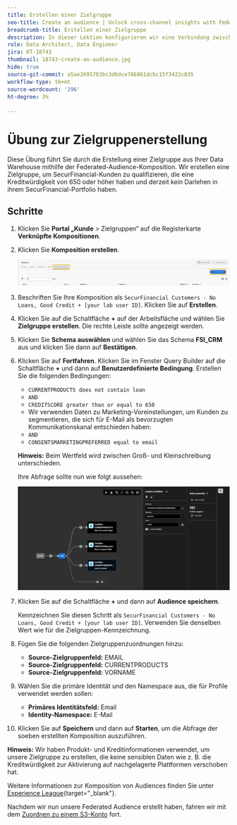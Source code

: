 ```yaml
---
title: Erstellen einer Zielgruppe
seo-title: Create an audience | Unlock cross-channel insights with Federated Audience Composition
breadcrumb-title: Erstellen einer Zielgruppe
description: In dieser Lektion konfigurieren wir eine Verbindung zwischen Adobe Experience Platform und Ihrer Unternehmens-Data Warehouse, um die Federated Audience Composition zu aktivieren.
role: Data Architect, Data Engineer
jira: KT-18743
thumbnail: 18743-create-an-audience.jpg
hide: true
source-git-commit: a5ae2695763bc3d6dce786861dcbc15f3422c035
workflow-type: tm+mt
source-wordcount: '296'
ht-degree: 3%

---
```



# Übung zur Zielgruppenerstellung

Diese Übung führt Sie durch die Erstellung einer Zielgruppe aus Ihrer Data Warehouse mithilfe der Federated-Audience-Komposition. Wir erstellen eine Zielgruppe, um SecurFinancial-Kunden zu qualifizieren, die eine Kreditwürdigkeit von 650 oder höher haben und derzeit kein Darlehen in ihrem SecurFinancial-Portfolio haben.

## Schritte

1. Klicken Sie **Portal „Kunde** > Zielgruppen“ auf die Registerkarte **Verknüpfte Kompositionen**.
2. Klicken Sie **Komposition erstellen**.

   ![create-zusammensetzung](assets/create-composition.png)

3. Beschriften Sie Ihre Komposition als `SecurFinancial Customers - No Loans, Good Credit + [your lab user ID]`. Klicken Sie auf **Erstellen**.

4. Klicken Sie auf die Schaltfläche **+** auf der Arbeitsfläche und wählen Sie **Zielgruppe erstellen**. Die rechte Leiste sollte angezeigt werden.

5. Klicken Sie **Schema auswählen** und wählen Sie das Schema **FSI_CRM** aus und klicken Sie dann auf **Bestätigen**.

6. Klicken Sie auf **Fortfahren**. Klicken Sie im Fenster Query Builder auf die Schaltfläche **+** und dann auf **Benutzerdefinierte Bedingung**. Erstellen Sie die folgenden Bedingungen:
   - `CURRENTPRODUCTS does not contain loan`
   - `AND`
   - `CREDITSCORE greater than or equal to 650`
   - Wir verwenden Daten zu Marketing-Voreinstellungen, um Kunden zu segmentieren, die sich für E-Mail als bevorzugten Kommunikationskanal entschieden haben:
   - `AND`
   - `CONSENTSMARKETINGPREFERRED equal to email`

   **Hinweis:** Beim Wertfeld wird zwischen Groß- und Kleinschreibung unterschieden.

   Ihre Abfrage sollte nun wie folgt aussehen:

   ![Query-Builder](assets/query-builder.png)

7. Klicken Sie auf die Schaltfläche **+** und dann auf **Audience speichern**.

   Kennzeichnen Sie diesen Schritt als `SecurFinancial Customers - No Loans, Good Credit + [your lab user ID]`. Verwenden Sie denselben Wert wie für die Zielgruppen-Kennzeichnung.

8. Fügen Sie die folgenden Zielgruppenzuordnungen hinzu:
   - **Source-Zielgruppenfeld:** EMAIL
   - **Source-Zielgruppenfeld:** CURRENTPRODUCTS
   - **Source-Zielgruppenfeld:** VORNAME

9. Wählen Sie die primäre Identität und den Namespace aus, die für Profile verwendet werden sollen:
   - **Primäres Identitätsfeld:** Email
   - **Identity-Namespace:** E-Mail

10. Klicken Sie auf **Speichern** und dann auf **Starten**, um die Abfrage der soeben erstellten Komposition auszuführen.

**Hinweis:** Wir haben Produkt- und Kreditinformationen verwendet, um unsere Zielgruppe zu erstellen, die keine sensiblen Daten wie z. B. die Kreditwürdigkeit zur Aktivierung auf nachgelagerte Plattformen verschoben hat.

Weitere Informationen zur Komposition von Audiences finden Sie unter [Experience League](https://experienceleague.adobe.com/de/docs/federated-audience-composition/using/compositions/create-composition/create-composition){target="_blank"}.

Nachdem wir nun unsere Federated Audience erstellt haben, fahren wir mit dem [Zuordnen zu einem S3-Konto](map-federated-audience-to-s3.md) fort.
